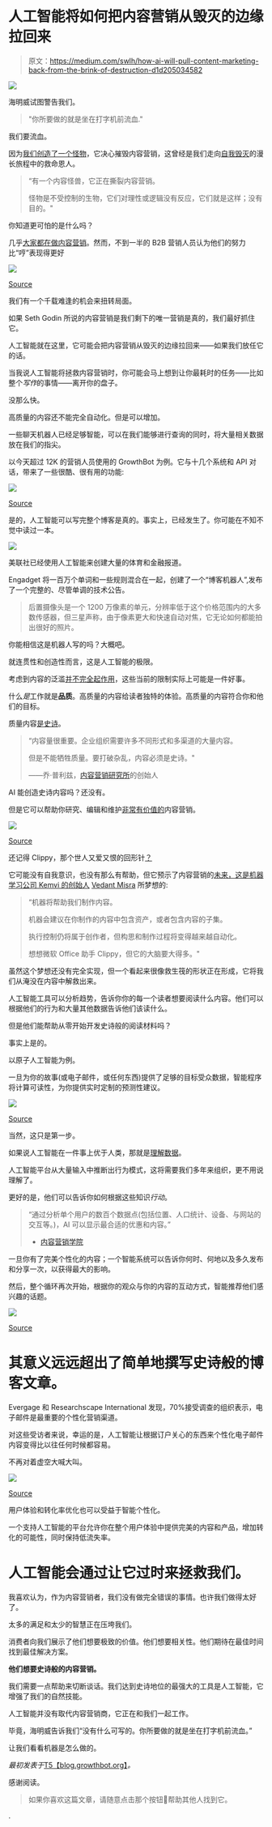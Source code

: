 # 人工智能将如何把内容营销从毁灭的边缘拉回来

> 原文：<https://medium.com/swlh/how-ai-will-pull-content-marketing-back-from-the-brink-of-destruction-d1d205034582>

![](img/c63ec95777881306af8c4cea57750cc5.png)

海明威试图警告我们。

> "你所要做的就是坐在打字机前流血."

我们要流血。

因为[我们创造了一个怪物](https://www.brightinfo.com/blog/how-much-is-too-much-content)，它决心摧毁内容营销，这曾经是我们走向[自我毁灭](https://www.hubspot.com/stories/chatbot-marketing-future)的漫长旅程中的救命恩人。

> “有一个内容怪兽，它正在撕裂内容营销。
> 
> 怪物是不受控制的生物，它们对理性或逻辑没有反应，它们就是这样；没有目的。"

你知道更可怕的是什么吗？

几乎[大家都在做内容营销](https://blog.kissmetrics.com/content-isnt-working-for-you/)。然而，不到一半的 B2B 营销人员认为他们的努力比“哼”表现得更好

![](img/fa9d800172efa197306c9383bc385228.png)

[Source](https://blog.kissmetrics.com/content-isnt-working-for-you/)

我们有一个千载难逢的机会来扭转局面。

如果 Seth Godin 所说的内容营销是我们剩下的唯一营销是真的，我们最好抓住它。

人工智能就在这里，它可能会把内容营销从毁灭的边缘拉回来——如果我们放任它的话。

当我说人工智能将拯救内容营销时，你可能会马上想到让你最耗时的任务——比如整个*写作*的事情——离开你的盘子。

没那么快。

高质量的内容还不能完全自动化。但是可以增加。

一些聊天机器人已经足够智能，可以在我们能够进行查询的同时，将大量相关数据放在我们的指尖。

以今天超过 12K 的营销人员使用的 GrowthBot 为例。它与十几个系统和 API 对话，带来了一些很酷、很有用的功能:

![](img/27f514f7c375d8c82cc922282307ce88.png)

[Source](https://growthbot.org/)

是的，人工智能可以写完整个博客是真的。事实上，已经发生了。你可能在不知不觉中读过一本。

![](img/35aa102762372b6b6b47c69a42bcf8df.png)

美联社已经使用人工智能来创建大量的体育和金融报道。

Engadget 将一百万个单词和一些规则混合在一起，创建了一个“博客机器人”,发布了一个完整的、尽管单调的技术公告。

> 后置摄像头是一个 1200 万像素的单元，分辨率低于这个价格范围内的大多数传感器，但三星声称，由于像素更大和快速自动对焦，它无论如何都能拍出很好的照片。

你能相信这是机器人写的吗？大概吧。

就连贯性和创造性而言，这是人工智能的极限。

考虑到内容的泛滥[并不完全起作用](https://blog.bufferapp.com/55-visitors-read-articles-15-seconds-less-focus-attention-not-clicks)，这些当前的限制实际上可能是一件好事。

什么*是*工作就是**品质**。高质量的内容给读者独特的体验。高质量的内容符合你和他们的目标。

质量内容[是史诗](http://contentmarketinginstitute.com/author/joepulizzi/)。

> “内容量很重要。企业组织需要许多不同形式和多渠道的大量内容。
> 
> 但是不能牺牲质量。要打破杂乱，内容必须是史诗。"
> 
> ——乔·普利兹，[内容营销研究所](http://www.contentmarketinginstitute.com/)的创始人

AI 能创造史诗内容吗？还没有。

但是它可以帮助你研究、编辑和维护[非常有价值的](/swlh/kill-your-conversion-funnel-9367e461a46f)内容营销。

![](img/25eae2a188696e03874c7365670de435.png)

[Source](https://www.artsy.net/article/artsy-editorial-life-death-microsoft-clippy-paper-clip-loved-hate)

还记得 Clippy，那个世人又爱又恨的回形针[？](https://www.artsy.net/article/artsy-editorial-life-death-microsoft-clippy-paper-clip-loved-hate)

它可能没有自我意识，也没有那么有帮助，但它预示了内容营销的[未来，这是机器学习公司 Kemvi 的创始人](https://thinkgrowth.org/ai-and-big-data-are-changing-our-attention-spans-959923adad7f) [Vedant Misra](/@vedantmisra) 所梦想的:

> “机器将帮助我们制作内容。
> 
> 机器会建议在你制作的内容中包含资产，或者包含内容的子集。
> 
> 执行控制仍将属于创作者，但构思和制作过程将变得越来越自动化。
> 
> 想想微软 Office 助手 Clippy，但它的大脑要大得多。"

虽然这个梦想还没有完全实现，但一个看起来很像救生筏的形状正在形成，它将我们从淹没在内容中解救出来。

人工智能工具可以分析趋势，告诉你你的每一个读者想要阅读什么内容。他们可以根据他们的行为和大量其他数据告诉他们该读什么。

但是他们能帮助从零开始开发史诗般的阅读材料吗？

事实上是的。

以原子人工智能为例。

一旦为你的故事(或电子邮件，或任何东西)提供了足够的目标受众数据，智能程序将计算可读性，为你提供实时定制的预测性建议。

![](img/38118a9d3b993578e8f5023212e1a304.png)

[Source](https://twitter.com/i/web/status/924652184364466177)

当然，这只是第一步。

如果说人工智能在一件事上优于人类，那就是[理解数据](http://contentmarketinginstitute.com/2017/08/marketers-use-artificial-intelligence/)。

人工智能平台从大量输入中推断出行为模式，这将需要我们多年来组织，更不用说理解了。

更好的是，他们可以告诉你如何根据这些知识*行动*。

> “通过分析单个用户的数百个数据点(包括位置、人口统计、设备、与网站的交互等。)，AI 可以显示最合适的优惠和内容。”
> - [内容营销学院](http://contentmarketinginstitute.com/2017/08/marketers-use-artificial-intelligence/)

一旦你有了完美个性化的内容；一个智能系统可以告诉你何时、何地以及多久发布和分享一次，以获得最大的影响。

然后，整个循环再次开始，根据你的观众与你的内容的互动方式，智能推荐他们感兴趣的话题。

![](img/bbd0e9a547767c97e2c534522021d2b3.png)

[Source](https://cdn2.hubspot.net/hubfs/253739/DemandMetric_Content_Personalization_Benchmark_Study_Report_Final.pdf?t=1476185057935)

# 其意义远远超出了简单地撰写史诗般的博客文章。

Evergage 和 Researchscape International 发现，70%接受调查的组织表示，电子邮件是最重要的个性化营销渠道。

对这些受访者来说，幸运的是，人工智能让根据订户关心的东西来个性化电子邮件内容变得比以往任何时候都容易。

不再对着虚空大喊大叫。

![](img/7a93b6bcaaa113c96daa0da09ec11fce.png)

[Source](http://www.evergage.com/wp-content/uploads/2016/06/2016-Trends-in-Personalization-Survey-Report-Evergage-final.pdf)

用户体验和转化率优化也可以受益于智能个性化。

一个支持人工智能的平台允许你在整个用户体验中提供完美的内容和产品，增加转化的可能性，同时保持低流失率。

# 人工智能会通过让它过时来拯救我们。

我喜欢认为，作为内容营销者，我们没有做完全错误的事情。也许我们做得太好了。

太多的满足和太少的智慧正在压垮我们。

消费者向我们展示了他们想要极致的价值。他们想要相关性。他们期待在最佳时间找到最佳解决方案。

**他们想要史诗般的内容营销。**

我们需要一点帮助来切断谈话。我们达到史诗地位的最强大的工具是人工智能，它增强了我们的自然技能。

人工智能并没有取代内容营销商，它正在和我们一起工作。

毕竟，海明威告诉我们“没有什么可写的。你所要做的就是坐在打字机前流血。”

让我们看看机器是怎么做的。

*最初发表于*[T5【blog.growthbot.org】](https://blog.growthbot.org/how-ai-will-pull-content-marketing-back-from-the-brink-of-destruction)*。*

感谢阅读。

> 如果你喜欢这篇文章，请随意点击那个按钮👏帮助其他人找到它。

.